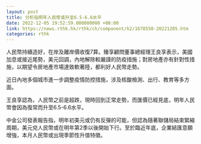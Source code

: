 ```yaml
---
layout: post
title: 分析指明年人民幣或升至6.5-6.6水平
date: 2022-12-05 19:52:59.000000000 +08:00
link: https://news.rthk.hk/rthk/ch/component/k2/1678550-20221205.htm
categories: rthk
---
```


人民幣持續造好，在岸及離岸價收復7算。臻享顧問董事總經理王良享表示，美國加息或接近尾勢，美元回調，內地解除較嚴謹的防疫措施；對房地產亦有針對性措施，以期望令房地產市場達致軟著陸，都利好人民幣走勢。

近日內地多個城市進一步調整疫情防控措施，涉及核酸檢測、出行、教育等多方面。

王良享認為，人民幣之前是超跌，現時回到正常走勢，而匯價已經見底，明年人民幣會因為復常而升至6.5-6.6水平。

中金公司發表報告指，明年初美元或仍有反彈的可能，但認為隨著聯儲局結束緊縮周期，美元兌人民幣或在明年第2季以後開始下行。至於臨近年底，企業結匯意願增強，本月人民幣或出現季節性升值特徵。
